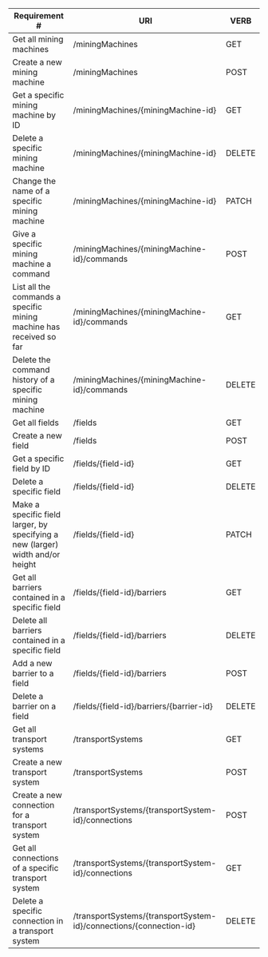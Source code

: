 |Requirement # | URI | VERB |
|---|---|---|
| Get all mining machines                                                                      |/miningMachines |GET |
| Create a new mining machine                                                                  |/miningMachines |POST |
| Get a specific mining machine by ID                                                          | /miningMachines/{miningMachine-id} | GET |
| Delete a specific mining machine                                                             | /miningMachines/{miningMachine-id}|DELETE|
| Change the name of a specific mining machine                                                 | /miningMachines/{miningMachine-id}|PATCH |
| Give a specific mining machine a command                                         |/miningMachines/{miningMachine-id}/commands | POST|
| List all the commands a specific mining machine has received so far                        | /miningMachines/{miningMachine-id}/commands|GET |
| Delete the command history of a specific mining machine                                    |/miningMachines/{miningMachine-id}/commands | DELETE|
| Get all fields                                                                 |/fields |GET |
| Create a new field                                                             |/fields |POST |
| Get a specific field by ID                                                     |/fields/{field-id} |GET |
| Delete a specific field                                                        |/fields/{field-id} |DELETE |
| Make a specific field larger, by specifying a new (larger) width and/or height |/fields/{field-id} |PATCH |
| Get all barriers contained in a specific field                                  |/fields/{field-id}/barriers |GET |
| Delete all barriers contained in a specific field                               |/fields/{field-id}/barriers |DELETE |
| Add a new barrier to a field                                                    |/fields/{field-id}/barriers| POST|
| Delete a barrier on a field                                                     | /fields/{field-id}/barriers/{barrier-id}|DELETE |
| Get all transport systems                                                            |/transportSystems |GET |
| Create a new transport system                                                        |/transportSystems |POST |
| Create a new connection for a transport system                                       |/transportSystems/{transportSystem-id}/connections |POST |
| Get all connections of a specific transport system                                   | /transportSystems/{transportSystem-id}/connections|GET |
| Delete a specific connection in a transport system                                   |/transportSystems/{transportSystem-id}/connections/{connection-id} |DELETE |